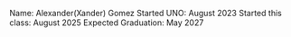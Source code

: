 Name: Alexander(Xander) Gomez
Started UNO: August 2023
Started this class: August 2025
Expected Graduation: May 2027
